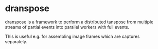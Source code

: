 # dranspose

dranspose is a framework to perform a distributed tanspose from multiple streams of partial events into parallel workers with full events.

This is useful e.g. for assembling image frames which are captures separately.
